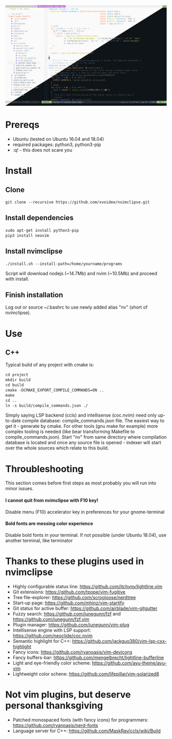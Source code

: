 ![Poster](/assets/poster.png)
# Prereqs
* Ubuntu (tested on Ubuntu 16.04 and 18.04)
* required packages: python3, python3-pip
* :q! - this does not scare you
# Install
## Clone
```
git clone --recursive https://github.com/xvoidee/nvimclipse.git
```
## Install dependencies
```
sudo apt-get install python3-pip
pip3 install neovim
```
## Install nvimclipse
```
./install.sh --install-path=/home/yourname/programs
```
Script will download nodejs (~14.7Mb) and nvim (~10.5Mb) and proceed with install.
## Finish installation
Log out or source ~/.bashrc to use newly added alias "nv" (short of nvimclipse).
# Use
## C++
Typical build of any project with cmake is:
```
cd project
mkdir build
cd build
cmake -DCMAKE_EXPORT_COMPILE_COMMANDS=ON ..
make
cd ..
ln -s build/compile_commands.json ./
```
Simply saying LSP backend (ccls) and intellisense (coc.nvim) need only up-to-date compile database: compile_commands.json file. The easiest way to get it - generate by cmake. For other tools (gnu make for example) more complex tooling is needed (like bear transforming Makefile to compile_commands.json). Start "nv" from same directory where compilation database is located and once any source file is opened - indexer will start over the whole sources which relate to this build.
# Throubleshooting
This section comes before first steps as most probably you will run into minor issues.
#### I cannot quit from nvimclipse with F10 key!
Disable menu (F10) accelerator key in preferences for your gnome-terminal
#### Bold fonts are messing color experience
Disable bold fonts in your terminal. If not possible (under Ubuntu 18.04), use another terminal, like terminator
# Thanks to these plugins used in nvimclipse
* Highly configurable status line: https://github.com/itchyny/lightline.vim
* Git extensions: https://github.com/tpope/vim-fugitive
* Tree file-explorer: https://github.com/scrooloose/nerdtree
* Start-up page: https://github.com/mhinz/vim-startify
* Git status for active buffer: https://github.com/airblade/vim-gitgutter
* Fuzzy search: https://github.com/junegunn/fzf and https://github.com/junegunn/fzf.vim
* Plugin manager: https://github.com/junegunn/vim-plug
* Intellisense engine with LSP support: https://github.com/neoclide/coc.nvim
* Semantic highlight for C++: https://github.com/jackguo380/vim-lsp-cxx-highlight
* Fancy icons: https://github.com/ryanoasis/vim-devicons
* Fancy buffers-bar: https://github.com/mengelbrecht/lightline-bufferline
* Light and eye-friendly color scheme: https://github.com/ayu-theme/ayu-vim
* Lightweight color schene: https://github.com/lifepillar/vim-solarized8
# Not vim plugins, but deserve personal thanksgiving
* Patched monospaced fonts (with fancy icons) for programmers: https://github.com/ryanoasis/nerd-fonts
* Language server for C++: https://github.com/MaskRay/ccls/wiki/Build
